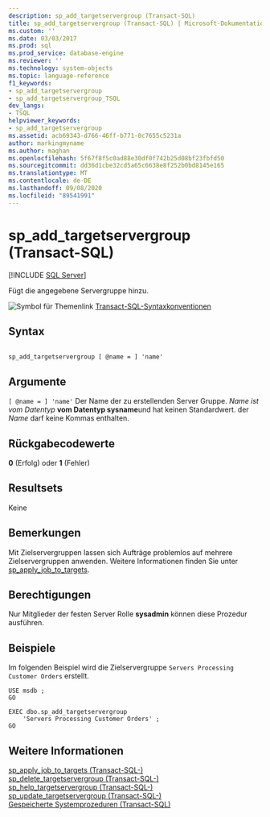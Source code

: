 ```yaml
---
description: sp_add_targetservergroup (Transact-SQL)
title: sp_add_targetservergroup (Transact-SQL) | Microsoft-Dokumentation
ms.custom: ''
ms.date: 03/03/2017
ms.prod: sql
ms.prod_service: database-engine
ms.reviewer: ''
ms.technology: system-objects
ms.topic: language-reference
f1_keywords:
- sp_add_targetservergroup
- sp_add_targetservergroup_TSQL
dev_langs:
- TSQL
helpviewer_keywords:
- sp_add_targetservergroup
ms.assetid: acb69343-d766-46ff-b771-0c7655c5231a
author: markingmyname
ms.author: maghan
ms.openlocfilehash: 5f67f8f5c0ad88e30df0f742b25d08bf23fbfd50
ms.sourcegitcommit: dd36d1cbe32cd5a65c6638e8f252b0bd8145e165
ms.translationtype: MT
ms.contentlocale: de-DE
ms.lasthandoff: 09/08/2020
ms.locfileid: "89541991"
---
```

# <a name="sp_add_targetservergroup-transact-sql"></a>sp_add_targetservergroup (Transact-SQL)
[!INCLUDE [SQL Server](../../includes/applies-to-version/sqlserver.md)]

  Fügt die angegebene Servergruppe hinzu.  
  
 ![Symbol für Themenlink](../../database-engine/configure-windows/media/topic-link.gif "Symbol für Themenlink") [Transact-SQL-Syntaxkonventionen](../../t-sql/language-elements/transact-sql-syntax-conventions-transact-sql.md)  
  
## <a name="syntax"></a>Syntax  
  
```  
  
sp_add_targetservergroup [ @name = ] 'name'   
```  
  
## <a name="arguments"></a>Argumente  
`[ @name = ] 'name'` Der Name der zu erstellenden Server Gruppe. *Name ist vom Datentyp* **vom Datentyp sysname**und hat keinen Standardwert. der *Name* darf keine Kommas enthalten.  
  
## <a name="return-code-values"></a>Rückgabecodewerte  
 **0** (Erfolg) oder **1** (Fehler)  
  
## <a name="result-sets"></a>Resultsets  
 Keine  
  
## <a name="remarks"></a>Bemerkungen  
 Mit Zielservergruppen lassen sich Aufträge problemlos auf mehrere Zielservergruppen anwenden. Weitere Informationen finden Sie unter [sp_apply_job_to_targets](../../relational-databases/system-stored-procedures/sp-apply-job-to-targets-transact-sql.md).  
  
## <a name="permissions"></a>Berechtigungen  
 Nur Mitglieder der festen Server Rolle **sysadmin** können diese Prozedur ausführen.  
  
## <a name="examples"></a>Beispiele  
 Im folgenden Beispiel wird die Zielservergruppe `Servers Processing Customer Orders` erstellt.  
  
```  
USE msdb ;  
GO  
  
EXEC dbo.sp_add_targetservergroup  
    'Servers Processing Customer Orders' ;  
GO  
```  
  
## <a name="see-also"></a>Weitere Informationen  
 [sp_apply_job_to_targets &#40;Transact-SQL-&#41;](../../relational-databases/system-stored-procedures/sp-apply-job-to-targets-transact-sql.md)   
 [sp_delete_targetservergroup &#40;Transact-SQL-&#41;](../../relational-databases/system-stored-procedures/sp-delete-targetservergroup-transact-sql.md)   
 [sp_help_targetservergroup &#40;Transact-SQL-&#41;](../../relational-databases/system-stored-procedures/sp-help-targetservergroup-transact-sql.md)   
 [sp_update_targetservergroup &#40;Transact-SQL-&#41;](../../relational-databases/system-stored-procedures/sp-update-targetservergroup-transact-sql.md)   
 [Gespeicherte Systemprozeduren &#40;Transact-SQL&#41;](../../relational-databases/system-stored-procedures/system-stored-procedures-transact-sql.md)  
  
  

